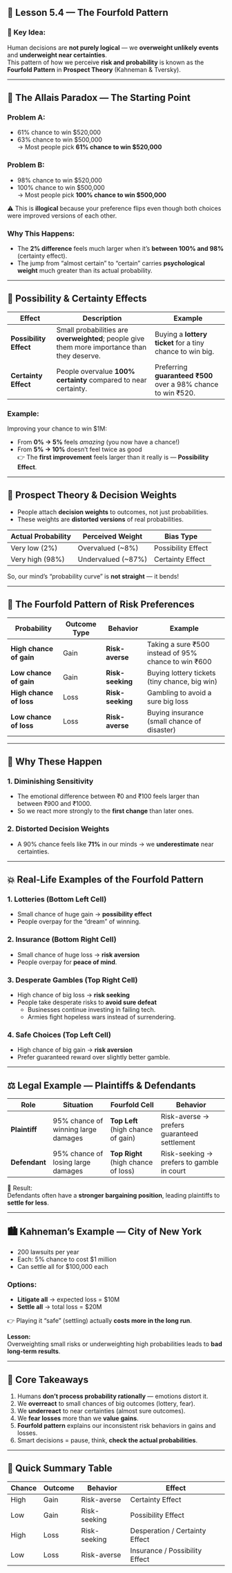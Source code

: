 ## 🧠 Lesson 5.4 — The Fourfold Pattern

### 🌟 Key Idea:

Human decisions are **not purely logical** — we **overweight unlikely events** and **underweight near certainties**.  
This pattern of how we perceive **risk and probability** is known as the **Fourfold Pattern** in **Prospect Theory** (Kahneman & Tversky).

---

## 🎲 The Allais Paradox — The Starting Point

### Problem A:

- 61% chance to win $520,000
- 63% chance to win $500,000  
    → Most people pick **61% chance to win $520,000**

### Problem B:

- 98% chance to win $520,000
- 100% chance to win $500,000  
    → Most people pick **100% chance to win $500,000**

⚠️ This is **illogical** because your preference flips even though both choices were improved versions of each other.

### Why This Happens:

- The **2% difference** feels much larger when it’s **between 100% and 98%** (certainty effect).
- The jump from “almost certain” to “certain” carries **psychological weight** much greater than its actual probability.

---

## 💫 Possibility & Certainty Effects

|Effect|Description|Example|
|---|---|---|
|**Possibility Effect**|Small probabilities are **overweighted**; people give them more importance than they deserve.|Buying a **lottery ticket** for a tiny chance to win big.|
|**Certainty Effect**|People overvalue **100% certainty** compared to near certainty.|Preferring **guaranteed ₹500** over a 98% chance to win ₹520.|

### Example:

Improving your chance to win $1M:

- From **0% → 5%** feels _amazing_ (you now have a chance!)
- From **5% → 10%** doesn’t feel twice as good  
    👉 The **first improvement** feels larger than it really is — **Possibility Effect**.

---

## 🧩 Prospect Theory & Decision Weights

- People attach **decision weights** to outcomes, not just probabilities.
- These weights are **distorted versions** of real probabilities.

|Actual Probability|Perceived Weight|Bias Type|
|---|---|---|
|Very low (2%)|Overvalued (~8%)|Possibility Effect|
|Very high (98%)|Undervalued (~87%)|Certainty Effect|

So, our mind’s “probability curve” is **not straight** — it bends!

---

## 🧮 The Fourfold Pattern of Risk Preferences

|Probability|Outcome Type|Behavior|Example|
|---|---|---|---|
|**High chance of gain**|Gain|**Risk-averse**|Taking a sure ₹500 instead of 95% chance to win ₹600|
|**Low chance of gain**|Gain|**Risk-seeking**|Buying lottery tickets (tiny chance, big win)|
|**High chance of loss**|Loss|**Risk-seeking**|Gambling to avoid a sure big loss|
|**Low chance of loss**|Loss|**Risk-averse**|Buying insurance (small chance of disaster)|

---

## 🧠 Why These Happen

### 1. **Diminishing Sensitivity**

- The emotional difference between ₹0 and ₹100 feels larger than between ₹900 and ₹1000.
- So we react more strongly to the **first change** than later ones.

### 2. **Distorted Decision Weights**

- A 90% chance feels like **71%** in our minds → we **underestimate** near certainties.

---

## 💥 Real-Life Examples of the Fourfold Pattern

### 1. **Lotteries (Bottom Left Cell)**

- Small chance of huge gain → **possibility effect**
- People overpay for the “dream” of winning.

### 2. **Insurance (Bottom Right Cell)**

- Small chance of huge loss → **risk aversion**
- People overpay for **peace of mind**.

### 3. **Desperate Gambles (Top Right Cell)**

- High chance of big loss → **risk seeking**
- People take desperate risks to **avoid sure defeat**
    - Businesses continue investing in failing tech.
    - Armies fight hopeless wars instead of surrendering.

### 4. **Safe Choices (Top Left Cell)**

- High chance of big gain → **risk aversion**
- Prefer guaranteed reward over slightly better gamble.

---

## ⚖️ Legal Example — Plaintiffs & Defendants

|Role|Situation|Fourfold Cell|Behavior|
|---|---|---|---|
|**Plaintiff**|95% chance of winning large damages|**Top Left** (high chance of gain)|Risk-averse → prefers guaranteed settlement|
|**Defendant**|95% chance of losing large damages|**Top Right** (high chance of loss)|Risk-seeking → prefers to gamble in court|

📌 Result:  
Defendants often have a **stronger bargaining position**, leading plaintiffs to **settle for less**.

---

## 🏙️ Kahneman’s Example — City of New York

- 200 lawsuits per year
- Each: 5% chance to cost $1 million
- Can settle all for $100,000 each

### Options:

- **Litigate all** → expected loss = $10M
- **Settle all** → total loss = $20M

👉 Playing it “safe” (settling) actually **costs more in the long run**.

**Lesson:**  
Overweighting small risks or underweighting high probabilities leads to **bad long-term results**.

---

## 💬 Core Takeaways

1. Humans **don’t process probability rationally** — emotions distort it.
2. We **overreact** to small chances of big outcomes (lottery, fear).
3. We **underreact** to near certainties (almost sure outcomes).
4. We **fear losses** more than we **value gains**.
5. **Fourfold pattern** explains our inconsistent risk behaviors in gains and losses.
6. Smart decisions = pause, think, **check the actual probabilities**.

---

## 🎯 Quick Summary Table

|Chance|Outcome|Behavior|Effect|
|---|---|---|---|
|High|Gain|Risk-averse|Certainty Effect|
|Low|Gain|Risk-seeking|Possibility Effect|
|High|Loss|Risk-seeking|Desperation / Certainty Effect|
|Low|Loss|Risk-averse|Insurance / Possibility Effect|